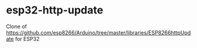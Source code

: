 # esp32-http-update
Clone of https://github.com/esp8266/Arduino/tree/master/libraries/ESP8266httpUpdate for ESP32
